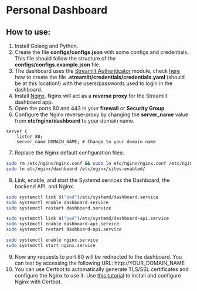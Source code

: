 # Personal Dashboard


## How to use:
1. Install Golang and Python.
2. Create the file **configs/configs.json** with some configs and credentials. This file should follow the structure of the **configs/configs.example.json** file.
3. The dashboard uses the [Streamlit Authenticator](https://github.com/mkhorasani/Streamlit-Authenticator/tree/main) module, check [here](https://github.com/mkhorasani/Streamlit-Authenticator/tree/main#1-hashing-passwords) how to create the file **.streamlit/credentials/credentials.yaml** (should be at this location!) with the users/passwords used to login in the dashboard.
4. Install [Nginx](https://www.nginx.com). Nginx will act as a **reverse proxy** for the Streamlit dashboard app.
5. Open the ports 80 and 443 in your **firewall** or **Security Group**.
6. Configure the Nginx reverse-proxy by changing the **server_name** value from **etc/nginx/dashboard** to your domain name.
```
server {
    listen 80;
    server_name DOMAIN_NAME; # Change to your domain name
```
7. Replace the Nginx default configuration files:
```bash
sudo rm /etc/nginx/nginx.conf && sudo ln etc/nginx/nginx.conf /etc/nginx/
sudo ln etc/nginx/dashboard /etc/nginx/sites-enabled/
```
8. Link, enable, and start the Systemd services the Dashboard, the backend API, and Nginx.
```bash
sudo systemctl link $("pwd")/etc/systemd/dashboard.service
sudo systemctl enable dashboard.service
sudo systemctl restart dashboard.service

sudo systemctl link $("pwd")/etc/systemd/dashboard-api.service
sudo systemctl enable dashboard-api.service
sudo systemctl restart dashboard-api.service

sudo systemctl enable nginx.service
sudo systemctl start nginx.service
```
9. Now any requests to port 80 will be redirected to the dashboard. You can test by accessing the following URL: http://YOUR_DOMAIN_NAME
10. You can use Certbot to automatically generate TLS/SSL certificates and configure the Nginx to use it. Use [this tutorial](https://certbot.eff.org/instructions?ws=nginx&os=ubuntufocal) to install and configure Nginx with Certbot.
